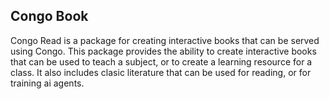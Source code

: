 ## Congo Book

Congo Read is a package for creating interactive books that can be served using Congo. This package provides the ability
to create interactive books that can be used to teach a subject, or to create a learning resource for a class. It also includes
clasic literature that can be used for reading, or for training ai agents.